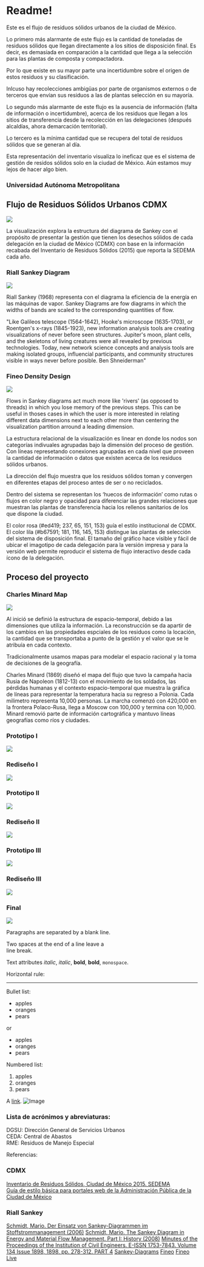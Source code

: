 # Readme!

Este es el flujo de residuos sólidos urbanos de la ciudad de México.

Lo primero más alarmante de este flujo es la cantidad de toneladas de residuos sólidos que llegan directamente a los sitios de disposición final. Es decir, es demasiada en comparación a la cantidad que llega a la selección para las plantas de composta y compactadora.

Por lo que existe en su mayor parte una incertidumbre sobre el origen de estos residuos y su clasificación.

Inlcuso hay recolecciones ambigüas por parte de organismos externos o de terceros que envían sus residuos a las de plantas selección en su mayoría.

Lo segundo más alarmante de este flujo es la ausencia de información (falta de información o incertidumbre), acerca de los residuos que llegan a los sitios de transferencia desde la recolección en las delegaciones (después alcaldías, ahora demarcación territorial).

Lo tercero es la mínima cantidad que se recupera del total de residuos sólidos que se generan al día.

Esta representación del inventario visualiza lo ineficaz que es el sistema de gestión de residos sólidos solo en la ciudad de México. Aún estamos muy lejos de hacer algo bien.



### Universidad Autónoma Metropolitana

## Flujo de Residuos Sólidos Urbanos CDMX
<img src="data/FlujoDeResiduosSolidosUrbanos.png">

La visualización explora la estructura del diagrama de Sankey con el propósito de presentar la gestión que tienen los desechos sólidos de cada delegación en la ciudad de México (CDMX) con base en la información recabada del Inventario de Residuos Sólidos (2015) que reporta la SEDEMA cada año. 

### Riall Sankey Diagram
<img src="data/DiagramRiallSankey.png">

Riall Sankey (1968) representa con el diagrama la eficiencia de la energía en las máquinas de vapor. Sankey Diagrams are fow diagrams in which the widths of bands are scaled to the corresponding quantities of flow.

"Like Galileos telescope (1564-1642), Hooke's microscope (1635-1703), or Roentgen's x-rays (1845-1923), new information analysis tools are creating visualizations of never before seen structures. Jupiter's moon, plant cells, and the skeletons of living creatures were all revealed by previous technologies. Today, new network science concepts and analysis tools are making isolated groups, influencial participants, and community structures visible in ways never before posible. Ben Shneiderman"

### Fineo Density Design
<img src="data/FineoDensityDesign.jpg">

Flows in Sankey diagrams act much more like 'rivers' (as opposed to threads) in which you lose memory of the previous steps. This can be useful in thoses cases in which the user is more interested in relating different data dimensions next to each other more than centering the visualization partition arround a leading dimension.

La estructura relacional de la visualización es linear en donde los nodos son categorías indivuales agrupadas bajo la dimensión del proceso de gestión. Con líneas represetando conexiones agrupadas en cada nivel que proveen la cantidad de información o datos que existen acerca de los residuos sólidos urbanos.

La dirección del flujo muestra que los residuos sólidos toman y convergen en diferentes etapas del proceso antes de ser o no reciclados.  

Dentro del sistema se representan los ‘huecos de información’ como rutas o flujos en color negro y opacidad para diferenciar las grandes relaciones que muestran las plantas de transferencia hacia los rellenos sanitarios de los que dispone la ciudad.  

El color rosa (#ed419; 237, 65, 151, 153) guía el estilo institucional de CDMX. El color lila (#b67591; 181, 116, 145, 153) distingue las plantas de selección del sistema de disposición final.  El tamaño del gráfico hace visible y fácil de ubicar el imagotipo de cada delegación para la versión impresa y para la versión web permite reproducir el sistema de flujo interactivo desde cada ícono de la delegación.	

## Proceso del proyecto

### Charles Minard Map
<img src="data/MapCharlesMinard.png">

Al inició se definió la estructura de espacio-temporal, debido a las dimensiones que utiliza la información. La reconstrucción se da apartir de los cambios en las propiedades espciales de los residuos como la locación, la cantidad que se transportaba a punto de la gestión y el valor que se le atribuía en cada contexto.

Tradicionalmente usamos mapas para modelar el espacio racional y la toma de decisiones de la geografía.

Charles Minard (1869) diseñó el mapa del flujo que tuvo la campaña hacia Rusia de Napoleon (1812-13) con el movimiento de los soldados, las pérdidas humanas y el contexto espacio-temporal que muestra la gráfica de líneas para representar la temperatura hacia su regreso a Polonia.
Cada milimetro representa 10,000 personas. La marcha comenzó con 420,000 en la frontera Polaco-Rusa, llega a Moscow con 100,000 y termina con 10,000. Minard removió parte de información cartográfica y mantuvo líneas geografías como ríos y ciudades.

### Prototipo I
<img src="data/PrototipoI.png">

### Rediseño I
<img src="data/RedisenoI.jpg">

### Prototipo II
<img src="data/PrototipoII.jpg">

### Rediseño II
<img src="data/RedisenoII.jpg">

### Prototipo III
<img src="data/PrototipoIII.png">

### Rediseño III
<img src="data/RedisenoIII.jpg">

### Final
<img src="data/FlujoMinardFinal.png">

Paragraphs are separated
by a blank line.

Two spaces at the end of a line leave a  
line break.

Text attributes _italic_, *italic*, __bold__, **bold**, `monospace`.

Horizontal rule:

---

Bullet list:

  * apples
  * oranges
  * pears

or

  - apples
  - oranges
  - pears

Numbered list:

  1. apples
  2. oranges
  3. pears

A [link](http://example.com).
![Image](https://upload.wikimedia.org/wikipedia/commons/f/f0/Image_icon.png)

### Lista de acrónimos y abreviaturas:
DGSU: Dirección General de Servicios Urbanos  
CEDA: Central de Abastos  
RME: Residuos de Manejo Especial  

Referencias:  
### CDMX
[Inventario de Residuos Sólidos, Ciudad de México 2015. SEDEMA](http://www.cms.sedema.cdmx.gob.mx/storage/app/media/IRS-2015-14-dic-2016.compressed.pdf)  
[Guía de estilo básica para portales web de la Administración Pública de la Ciudad de México](http://www.cdmx.gob.mx/storage/app/media/Guia_Estilos_Sitios_Web_CDMX_v.1.3.pdf)  

### Riall Sankey
[Schmidt, Mario. Der Einsatz von Sankey-Diagrammen im Stoffstrommanagement (2006)](https://www.econstor.eu/bitstream/10419/97580/1/786508884.pdf) 
[Schmidt, Mario. The Sankey Diagram in Energy and Material Flow Management. Part I: History (2008)](http://onlinelibrary.wiley.com/doi/10.1111/j.1530-9290.2008.00004.x/full=)
[Minutes of the Proceedings of the Institution of Civil Engineers. E-ISSN 1753-7843. Volume 134 Issue 1898, 1898, pp. 278-312. PART 4](http://www.icevirtuallibrary.com/doi/abs/10.1680/imotp.1898.19100)
[Sankey-Diagrams](http://www.sankey-diagrams.com/)
[Fineo](http://www.densitydesign.org/research/fineo/)
[Fineo Live](http://fineo.densitydesign.org/custom/vis/index.php?tablename=set131487359439&submit=Visualize)
